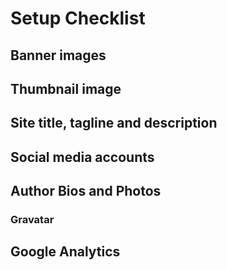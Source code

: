 # Setup Checklist

## Banner images

## Thumbnail image

## Site title, tagline and description

## Social media accounts

## Author Bios and Photos

### Gravatar

## Google Analytics


